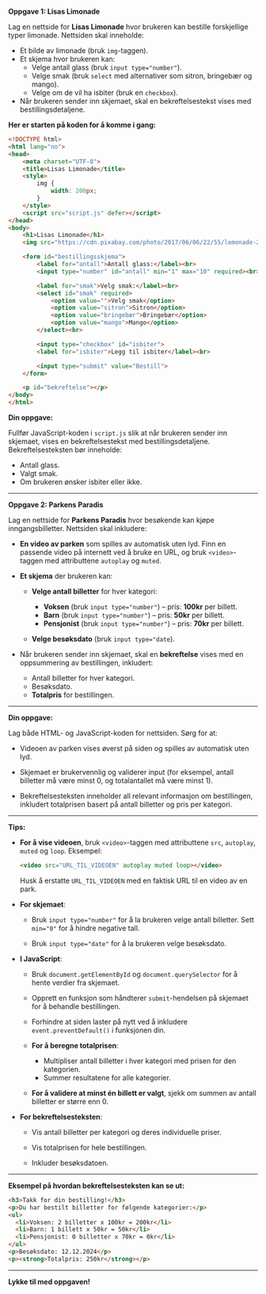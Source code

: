 **Oppgave 1: Lisas Limonade**

Lag en nettside for **Lisas Limonade** hvor brukeren kan bestille forskjellige typer limonade. Nettsiden skal inneholde:

- Et bilde av limonade (bruk `img`-taggen).
- Et skjema hvor brukeren kan:
  - Velge antall glass (bruk `input type="number"`).
  - Velge smak (bruk `select` med alternativer som sitron, bringebær og mango).
  - Velge om de vil ha isbiter (bruk en `checkbox`).
- Når brukeren sender inn skjemaet, skal en bekreftelsestekst vises med bestillingsdetaljene.

**Her er starten på koden for å komme i gang:**

```html
<!DOCTYPE html>
<html lang="no">
<head>
    <meta charset="UTF-8">
    <title>Lisas Limonade</title>
    <style>
        img {
            width: 200px;
        }
    </style>
    <script src="script.js" defer></script>
</head>
<body>
    <h1>Lisas Limonade</h1>
    <img src="https://cdn.pixabay.com/photo/2017/06/06/22/55/lemonade-2372770_960_720.jpg" alt="Bilde av limonade">

    <form id="bestillingsskjema">
        <label for="antall">Antall glass:</label><br>
        <input type="number" id="antall" min="1" max="10" required><br>

        <label for="smak">Velg smak:</label><br>
        <select id="smak" required>
            <option value="">Velg smak</option>
            <option value="sitron">Sitron</option>
            <option value="bringebær">Bringebær</option>
            <option value="mango">Mango</option>
        </select><br>

        <input type="checkbox" id="isbiter">
        <label for="isbiter">Legg til isbiter</label><br>

        <input type="submit" value="Bestill">
    </form>

    <p id="bekreftelse"></p>
</body>
</html>
```

**Din oppgave:**

Fullfør JavaScript-koden i `script.js` slik at når brukeren sender inn skjemaet, vises en bekreftelsestekst med bestillingsdetaljene. Bekreftelsesteksten bør inneholde:

- Antall glass.
- Valgt smak.
- Om brukeren ønsker isbiter eller ikke.

---

**Oppgave 2: Parkens Paradis**

Lag en nettside for **Parkens Paradis** hvor besøkende kan kjøpe inngangsbilletter. Nettsiden skal inkludere:

- **En video av parken** som spilles av automatisk uten lyd. Finn en passende video på internett ved å bruke en URL, og bruk `<video>`-taggen med attributtene `autoplay` og `muted`.

- **Et skjema** der brukeren kan:

  - **Velge antall billetter** for hver kategori:
    - **Voksen** (bruk `input type="number"`) – pris: **100kr** per billett.
    - **Barn** (bruk `input type="number"`) – pris: **50kr** per billett.
    - **Pensjonist** (bruk `input type="number"`) – pris: **70kr** per billett.
  
  - **Velge besøksdato** (bruk `input type="date`).

- Når brukeren sender inn skjemaet, skal en **bekreftelse** vises med en oppsummering av bestillingen, inkludert:

  - Antall billetter for hver kategori.
  - Besøksdato.
  - **Totalpris** for bestillingen.

---

**Din oppgave:**

Lag både HTML- og JavaScript-koden for nettsiden. Sørg for at:

- Videoen av parken vises øverst på siden og spilles av automatisk uten lyd.

- Skjemaet er brukervennlig og validerer input (for eksempel, antall billetter må være minst 0, og totalantallet må være minst 1).

- Bekreftelsesteksten inneholder all relevant informasjon om bestillingen, inkludert totalprisen basert på antall billetter og pris per kategori.

---

**Tips:**

- **For å vise videoen**, bruk `<video>`-taggen med attributtene `src`, `autoplay`, `muted` og `loop`. Eksempel:

  ```html
  <video src="URL_TIL_VIDEOEN" autoplay muted loop></video>
  ```

  Husk å erstatte `URL_TIL_VIDEOEN` med en faktisk URL til en video av en park.

- **For skjemaet**:

  - Bruk `input type="number"` for å la brukeren velge antall billetter. Sett `min="0"` for å hindre negative tall.

  - Bruk `input type="date"` for å la brukeren velge besøksdato.

- **I JavaScript**:

  - Bruk `document.getElementById` og `document.querySelector` for å hente verdier fra skjemaet.

  - Opprett en funksjon som håndterer `submit`-hendelsen på skjemaet for å behandle bestillingen.

  - Forhindre at siden laster på nytt ved å inkludere `event.preventDefault()` i funksjonen din.

  - **For å beregne totalprisen**:

    - Multipliser antall billetter i hver kategori med prisen for den kategorien.
    - Summer resultatene for alle kategorier.

  - **For å validere at minst én billett er valgt**, sjekk om summen av antall billetter er større enn 0.

- **For bekreftelsesteksten**:

  - Vis antall billetter per kategori og deres individuelle priser.

  - Vis totalprisen for hele bestillingen.

  - Inkluder besøksdatoen.

---

**Eksempel på hvordan bekreftelsesteksten kan se ut:**

```html
<h3>Takk for din bestilling!</h3>
<p>Du har bestilt billetter for følgende kategorier:</p>
<ul>
  <li>Voksen: 2 billetter x 100kr = 200kr</li>
  <li>Barn: 1 billett x 50kr = 50kr</li>
  <li>Pensjonist: 0 billetter x 70kr = 0kr</li>
</ul>
<p>Besøksdato: 12.12.2024</p>
<p><strong>Totalpris: 250kr</strong></p>
```

---

**Lykke til med oppgaven!**

